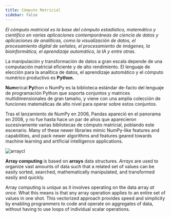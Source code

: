 ```yaml
---
title: Cómputo Matricial
sidebar: false
---
```


*El cómputo matricial es la base del cómputo estadístico, matemático y científico en varias aplicaciones contemporáneas de ciencia de datos y aplicaciones de analíticas, como la visualización de datos, el procesamiento digital de señales, el procesamiento de imágenes, la bioinformática, el aprendizaje automático, la IA y entre otras.*

La manipulación y transformación de datos a gran escala depende de una computación matricial eficiente y de alto rendimiento. El lenguaje de elección para la analítica de datos, el aprendizaje automático y el cómputo numérico productivo es **Python.**

**Num**erical **Py**thon o NumPy es la biblioteca estándar de-facto del lenguaje de programación Python que soporta conjuntos y matrices multidimensionales de gran tamaño, y viene con una amplia colección de funciones matemáticas de alto nivel para operar sobre estos conjuntos.

Tras el lanzamiento de NumPy en 2006, Pandas apareció en el panorama en 2008, y no fue hasta hace un par de años que aparecieron sucesivamente varias bibliotecas de cómputo matricial, poblando este escenario. Many of these newer libraries mimic NumPy-like features and capabilities, and pack newer algorithms and features geared towards machine learning and artificial intelligence applications.

<img
  src="/images/content_images/array_c_landscape.png"
  alt="arraycl"
  title="Array Computing Landscape" />

**Array computing** is based on **arrays** data structures. *Arrays* are used to organize vast amounts of data such that a related set of values can be easily sorted, searched, mathematically manipulated, and transformed easily and quickly.

Array computing is *unique* as it involves operating on the data array *at once*. What this means is that any array operation applies to an entire set of values in one shot. This vectorized approach provides speed and simplicity by enabling programmers to code and operate on aggregates of data, without having to use loops of individual scalar operations.
